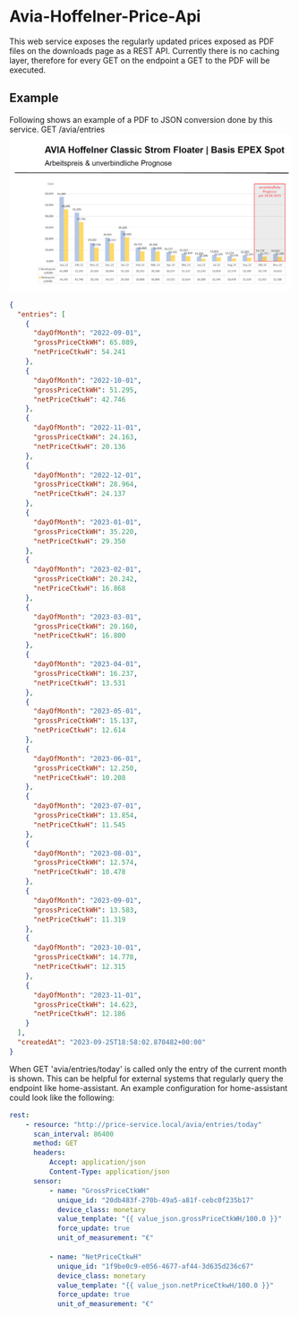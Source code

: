 # Avia-Hoffelner-Price-Api
This web service exposes the regularly updated prices exposed as PDF files on the downloads page as a REST API.
Currently there is no caching layer, therefore for every GET on the endpoint a GET to the PDF will be executed.

## Example
Following shows an example of a PDF to JSON conversion done by this service.
GET /avia/entries
![Pdf Example](./docs/images/price-pdf.png?raw=true)

````json
{
  "entries": [
    {
      "dayOfMonth": "2022-09-01",
      "grossPriceCtkWH": 65.089,
      "netPriceCtkwH": 54.241
    },
    {
      "dayOfMonth": "2022-10-01",
      "grossPriceCtkWH": 51.295,
      "netPriceCtkwH": 42.746
    },
    {
      "dayOfMonth": "2022-11-01",
      "grossPriceCtkWH": 24.163,
      "netPriceCtkwH": 20.136
    },
    {
      "dayOfMonth": "2022-12-01",
      "grossPriceCtkWH": 28.964,
      "netPriceCtkwH": 24.137
    },
    {
      "dayOfMonth": "2023-01-01",
      "grossPriceCtkWH": 35.220,
      "netPriceCtkwH": 29.350
    },
    {
      "dayOfMonth": "2023-02-01",
      "grossPriceCtkWH": 20.242,
      "netPriceCtkwH": 16.868
    },
    {
      "dayOfMonth": "2023-03-01",
      "grossPriceCtkWH": 20.160,
      "netPriceCtkwH": 16.800
    },
    {
      "dayOfMonth": "2023-04-01",
      "grossPriceCtkWH": 16.237,
      "netPriceCtkwH": 13.531
    },
    {
      "dayOfMonth": "2023-05-01",
      "grossPriceCtkWH": 15.137,
      "netPriceCtkwH": 12.614
    },
    {
      "dayOfMonth": "2023-06-01",
      "grossPriceCtkWH": 12.250,
      "netPriceCtkwH": 10.208
    },
    {
      "dayOfMonth": "2023-07-01",
      "grossPriceCtkWH": 13.854,
      "netPriceCtkwH": 11.545
    },
    {
      "dayOfMonth": "2023-08-01",
      "grossPriceCtkWH": 12.574,
      "netPriceCtkwH": 10.478
    },
    {
      "dayOfMonth": "2023-09-01",
      "grossPriceCtkWH": 13.583,
      "netPriceCtkwH": 11.319
    },
    {
      "dayOfMonth": "2023-10-01",
      "grossPriceCtkWH": 14.778,
      "netPriceCtkwH": 12.315
    },
    {
      "dayOfMonth": "2023-11-01",
      "grossPriceCtkWH": 14.623,
      "netPriceCtkwH": 12.186
    }
  ],
  "createdAt": "2023-09-25T18:58:02.870482+00:00"
}
````

When GET 'avia/entries/today' is called only the entry of the current month is shown. This can be helpful for external systems that regularly query the endpoint like home-assistant.
An example configuration for home-assistant could look like the following:
````yaml
rest:
    - resource: "http://price-service.local/avia/entries/today"
      scan_interval: 86400
      method: GET
      headers:
          Accept: application/json
          Content-Type: application/json
      sensor:
          - name: "GrossPriceCtkWH"
            unique_id: "20db483f-270b-49a5-a81f-cebc0f235b17"
            device_class: monetary
            value_template: "{{ value_json.grossPriceCtkWH/100.0 }}"
            force_update: true
            unit_of_measurement: "€"

          - name: "NetPriceCtkwH"
            unique_id: "1f9be0c9-e056-4677-af44-3d635d236c67"
            device_class: monetary
            value_template: "{{ value_json.netPriceCtkwH/100.0 }}"
            force_update: true
            unit_of_measurement: "€"
````